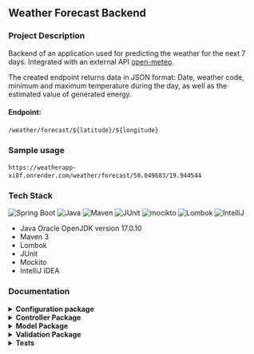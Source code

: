 ## Weather Forecast Backend 

### Project Description 
Backend of an application used for predicting the weather for the next 7 days.
Integrated with an external API  <a href = "https://open-meteo.com/">open-meteo</a>. 

The created endpoint returns data in JSON format: Date, weather code, minimum and maximum temperature during the day, as well as the estimated value of generated energy.
#### Endpoint: 
```dff
/weather/forecast/${latitude}/${longitude}
```

### Sample usage
```dff
https://weatherapp-xi8f.onrender.com/weather/forecast/50.049683/19.944544
```

### Tech Stack 
<div>
    <img width="50" src="https://user-images.githubusercontent.com/25181517/183891303-41f257f8-6b3d-487c-aa56-c497b880d0fb.png" alt="Spring Boot" title="Spring Boot"/>
    <img width="50" src="https://user-images.githubusercontent.com/25181517/117201156-9a724800-adec-11eb-9a9d-3cd0f67da4bc.png" alt="Java" title="Java"/>
	<img width="50" src="https://user-images.githubusercontent.com/25181517/117207242-07d5a700-adf4-11eb-975e-be04e62b984b.png" alt="Maven" title="Maven"/>
	<img width="50" src="https://user-images.githubusercontent.com/25181517/117533873-484d4480-afef-11eb-9fad-67c8605e3592.png" alt="JUnit" title="JUnit"/>
    <img width="50" src="https://user-images.githubusercontent.com/25181517/183892181-ad32b69e-3603-418c-b8e7-99e976c2a784.png" alt="mocikto" title="mocikto"/>
    <img width="50" src="https://user-images.githubusercontent.com/25181517/190229463-87fa862f-ccf0-48da-8023-940d287df610.png" alt="Lombok" title="Lombok"/>
    <img width="50" src="https://user-images.githubusercontent.com/25181517/192108890-200809d1-439c-4e23-90d3-b090cf9a4eea.png" alt="IntelliJ" title="IntelliJ"/>
</div>
<ul>
    <li>Java Oracle OpenJDK version 17.0.10</li>
    <li>Maven 3</li>
    <li>Lombok</li>
    <li>JUnit</li>
    <li>Mockito</li>
    <li>IntelliJ IDEA</li>
</ul>

### Documentation 
<details><summary><b>Configuration package</b></summary>
    <img width="auto" src="./assets/Config.png" alt="Config" title="Config"/>
</details>
<details><summary><b>Controller Package</b></summary>
    <img width="auto" src="./assets/controller.png" alt="Controller" title="Controller"/>
</details>
<details><summary><b>Model Package</b></summary>
    <img width="auto" src="./assets/model.png" alt="Model" title="Model"/>
</details>
<details><summary><b>Validation Package</b></summary>
    <img width="auto" src="./assets/validation.png" alt="Validation" title="Validation"/>
</details>
<details><summary><b>Tests</b></summary>
    <img width="auto" src="./assets/Tests.png" alt="Tests" title="Tests"/>
</details>




